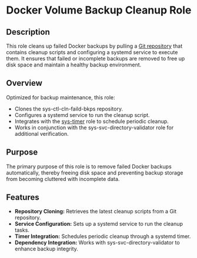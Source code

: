 # Docker Volume Backup Cleanup Role

## Description

This role cleans up failed Docker backups by pulling a [Git repository](https://github.com/kevinveenbirkenbach/sys-ctl-cln-faild-bkps) that contains cleanup scripts and configuring a systemd service to execute them. It ensures that failed or incomplete backups are removed to free up disk space and maintain a healthy backup environment.

## Overview

Optimized for backup maintenance, this role:
- Clones the sys-ctl-cln-faild-bkps repository.
- Configures a systemd service to run the cleanup script.
- Integrates with the [sys-timer](../sys-timer/README.md) role to schedule periodic cleanup.
- Works in conjunction with the sys-svc-directory-validator role for additional verification.

## Purpose

The primary purpose of this role is to remove failed Docker backups automatically, thereby freeing disk space and preventing backup storage from becoming cluttered with incomplete data.

## Features

- **Repository Cloning:** Retrieves the latest cleanup scripts from a Git repository.
- **Service Configuration:** Sets up a systemd service to run the cleanup tasks.
- **Timer Integration:** Schedules periodic cleanup through a systemd timer.
- **Dependency Integration:** Works with sys-svc-directory-validator to enhance backup integrity.